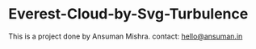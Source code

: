 # Everest-Cloud-by-Svg-Turbulence
This is a project done by Ansuman Mishra.
contact: hello@ansuman.in
